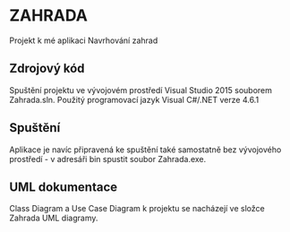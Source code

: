 # ZAHRADA
Projekt k mé aplikaci Navrhování zahrad

Zdrojový kód
--------------
Spuštění projektu ve vývojovém prostředí Visual Studio 2015 souborem Zahrada.sln. Použitý programovací jazyk Visual C#/.NET verze 4.6.1

Spuštění
---------
Aplikace je navíc připravená ke spuštění také samostatně bez vývojového prostředí - v adresáři bin spustit soubor Zahrada.exe.

UML dokumentace
----------------
Class Diagram a Use Case Diagram k projektu se nacházejí ve složce Zahrada UML diagramy.



